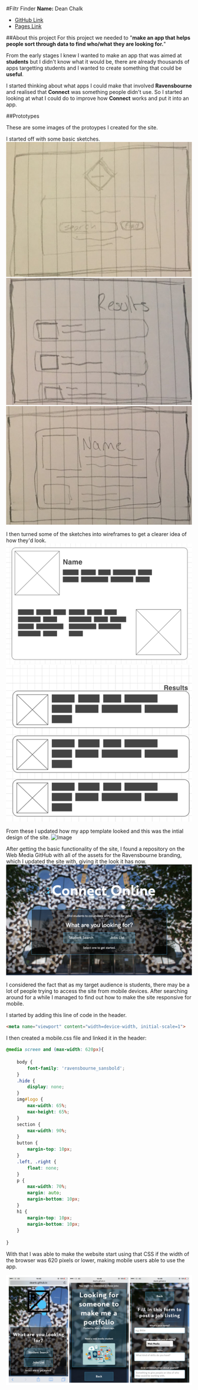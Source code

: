 #Filtr Finder
**Name:** Dean Chalk

* [GitHub Link](https://github.com/deanlc/Connect)
* [Pages Link](https://deanlc.github.io/Connect/index.html)

##About this project
For this project we needed to "**make an app that helps people sort through data to find who/what they are looking for.**"

From the early stages I knew I wanted to make an app that was aimed at **students** but I didn't know what it would be, there are already thousands of apps targetting students and I wanted to create something that could be **useful**.

I started thinking about what apps I could make that involved **Ravensbourne** and realised that **Connect** was something people didn't use. So I started looking at what I could do to improve how **Connect** works and put it into an app.

##Prototypes

These are some images of the protoypes I created for the site.

I started off with some basic sketches.
![Image](md/1.png)
![Image](md/2.png)
![Image](md/3.png)

I then turned some of the sketches into wireframes to get a clearer idea of how they'd look.
![Image](md/4.png)
![Image](md/5.png)

From these I updated how my app template looked and this was the intial design of the site.
![Image](md/6.png)

After getting the basic functionality of the site, I found a repository on the Web Media GitHub with all of the assets for the Ravensbourne branding, which I updated the site with, giving it the look it has now.
![Image](md/7.png)

I considered the fact that as my target audience is students, there may be a lot of people trying to access the site from mobile devices. After searching around for a while I managed to find out how to make the site responsive for mobile.

I started by adding this line of code in the header.

~~~html 
<meta name="viewport" content="width=device-width, initial-scale=1"> 
~~~

I then created a mobile.css file and linked it in the header:

~~~css
@media screen and (max-width: 620px){

    body {
        font-family: 'ravensbourne_sansbold';
    }
    .hide {
        display: none;
    } 
    img#logo {
        max-width: 65%;
        max-height: 65%;
    } 
    section {
        max-width: 90%;
    } 
    button {
        margin-top: 10px;
    } 
    .left, .right {
        float: none;
    }
    p {
        max-width: 70%;
        margin: auto;
        margin-bottom: 10px;
    } 
    h1 {
        margin-top: 10px;
        margin-bottom: 10px;
    }

}
~~~
With that I was able to make the website start using that CSS if the width of the browser was 620 pixels or lower, making mobile users able to use the app.

![Mobile](https://raw.githubusercontent.com/deanlc/WEB14203-Dean-Chalk/master/mobile.png)

